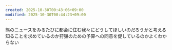 ```yaml
---
created: 2025-10-30T00:43:06+09:00
modified: 2025-10-30T00:44:23+09:00
---
```


熊のニュースをみるたびに都会に住む我々にどうしてほしいのだろうかと考える
知ることを求めているのか狩猟のための予算への同意を促しているのかよくわからない
